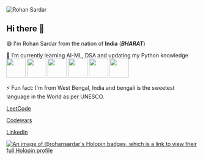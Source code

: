 <img src="https://github.com/RohanSardar/RohanSardar/assets/77870108/5e6b7c0a-1da7-41df-8577-f74931b55c54.png" alt="Rohan Sardar">

## Hi there 👋

😄 I'm Rohan Sardar from the nation of **India** (***BHARAT***)


🌱 I’m currently learning AI-ML, DSA and updating my Python knowledge
<img src="https://img.shields.io/badge/-logo?style=social&logo=scikit-learn&label=scikit-learn" height=50>
<img src="https://img.shields.io/badge/-logo?style=social&logo=tensorflow&label=TensorFlow" height=50>
<img src="https://img.shields.io/badge/-logo?style=social&logo=pytorch&label=PyTorch" height=50>
<img src="https://img.shields.io/badge/-logo?style=social&logo=numpy&label=NumPy" height=50>
<img src="https://img.shields.io/badge/-logo?style=social&logo=pandas&label=pandas" height=50>
<img src="https://img.shields.io/badge/-logo?style=social&logo=streamlit&label=Streamlit" height=50>

⚡ Fun fact: I'm from West Bengal, India and bengali is the sweetest language in the World as per UNESCO.




[LeetCode](https://leetcode.com/rohansardar/)

[Codewars](https://www.codewars.com/users/RohanSardar/badges/large)

[LinkedIn](https://www.linkedin.com/in/rohansardar/)


[![An image of @rohansardar's Holopin badges, which is a link to view their full Holopin profile](https://holopin.me/rohansardar)](https://holopin.io/@rohansardar)


<!--
**RohanSardar/RohanSardar** is a ✨ _special_ ✨ repository because its `README.md` (this file) appears on your GitHub profile.

Here are some ideas to get you started:

- 🔭 I’m currently working on ...
- 🌱 I’m currently learning ...
- 👯 I’m looking to collaborate on ...
- 🤔 I’m looking for help with ...
- 💬 Ask me about ...
- 📫 How to reach me: ...
- 😄 Pronouns: ...
- ⚡ Fun fact: ...
-->
